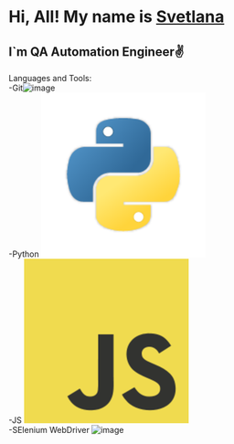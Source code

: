 # Hi, All! My name is [Svetlana](https://www.linkedin.com/in/svetlana-lagodina/)
## I`m QA Automation Engineer✌

Languages and Tools:  
-Git![image](<img src="https://raw.githubusercontent.com/github/explore/80688e429a7d4ef2fca1e82350fe8e3517d3494d/topics/git/git.png" width="200" height="200" />)  
-Python ![image](https://raw.githubusercontent.com/github/explore/80688e429a7d4ef2fca1e82350fe8e3517d3494d/topics/python/python.png)  
-JS ![image](https://raw.githubusercontent.com/github/explore/80688e429a7d4ef2fca1e82350fe8e3517d3494d/topics/javascript/javascript.png)  
-SElenium WebDriver ![image](https://upload.wikimedia.org/wikipedia/commons/thumb/d/d5/Selenium_Logo.png/861px-Selenium_Logo.png?20200511151950)


<!---
svetlana-lagodina/svetlana-lagodina is a ✨ special ✨ repository because its `README.md` (this file) appears on your GitHub profile.
You can click the Preview link to take a look at your changes.
--->
